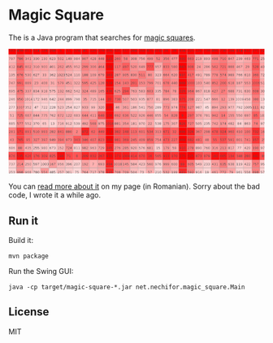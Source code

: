 # Magic Square

The is a Java program that searches for [magic squares][msq].

![magic square cover](screenshot.png)

You can [read more about it][pm] on my page (in Romanian). Sorry about the bad
code, I wrote it a while ago.

## Run it

Build it:

    mvn package

Run the Swing GUI:

    java -cp target/magic-square-*.jar net.nechifor.magic_square.Main

## License

MIT

[msq]: http://en.wikipedia.org/wiki/Magic_square
[pm]: http://old.nechifor.net/patrat-magic

